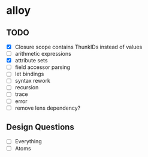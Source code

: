 # alloy

## TODO
- [x] Closure scope contains ThunkIDs instead of values
- [ ] arithmetic expressions
- [x] attribute sets
- [ ] field accessor parsing
- [ ] let bindings
- [ ] syntax rework
- [ ] recursion
- [ ] trace
- [ ] error
- [ ] remove lens dependency?

## Design Questions
- [ ] Everything
- [ ] Atoms
